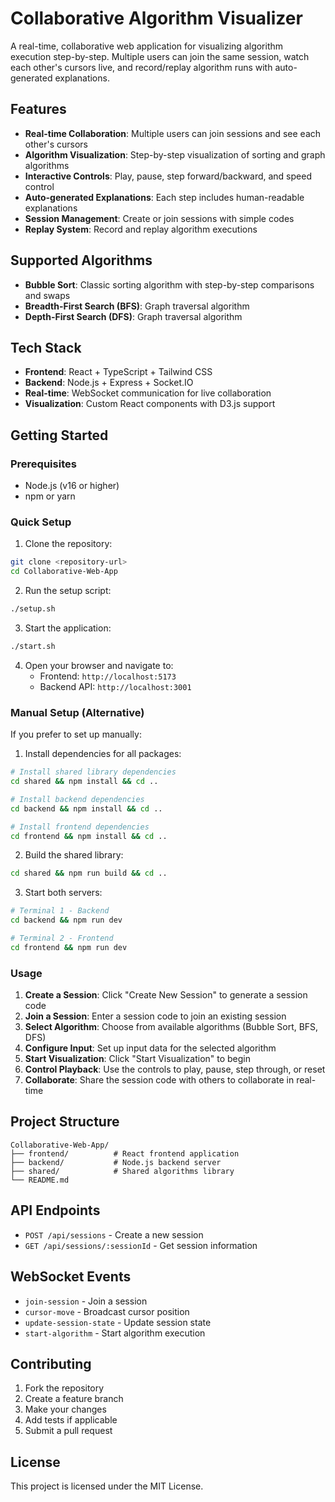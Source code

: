 # Collaborative Algorithm Visualizer

A real-time, collaborative web application for visualizing algorithm execution step-by-step. Multiple users can join the same session, watch each other's cursors live, and record/replay algorithm runs with auto-generated explanations.

## Features

- **Real-time Collaboration**: Multiple users can join sessions and see each other's cursors
- **Algorithm Visualization**: Step-by-step visualization of sorting and graph algorithms
- **Interactive Controls**: Play, pause, step forward/backward, and speed control
- **Auto-generated Explanations**: Each step includes human-readable explanations
- **Session Management**: Create or join sessions with simple codes
- **Replay System**: Record and replay algorithm executions

## Supported Algorithms

- **Bubble Sort**: Classic sorting algorithm with step-by-step comparisons and swaps
- **Breadth-First Search (BFS)**: Graph traversal algorithm
- **Depth-First Search (DFS)**: Graph traversal algorithm

## Tech Stack

- **Frontend**: React + TypeScript + Tailwind CSS
- **Backend**: Node.js + Express + Socket.IO
- **Real-time**: WebSocket communication for live collaboration
- **Visualization**: Custom React components with D3.js support

## Getting Started

### Prerequisites

- Node.js (v16 or higher)
- npm or yarn

### Quick Setup

1. Clone the repository:
```bash
git clone <repository-url>
cd Collaborative-Web-App
```

2. Run the setup script:
```bash
./setup.sh
```

3. Start the application:
```bash
./start.sh
```

4. Open your browser and navigate to:
   - Frontend: `http://localhost:5173`
   - Backend API: `http://localhost:3001`

### Manual Setup (Alternative)

If you prefer to set up manually:

1. Install dependencies for all packages:
```bash
# Install shared library dependencies
cd shared && npm install && cd ..

# Install backend dependencies  
cd backend && npm install && cd ..

# Install frontend dependencies
cd frontend && npm install && cd ..
```

2. Build the shared library:
```bash
cd shared && npm run build && cd ..
```

3. Start both servers:
```bash
# Terminal 1 - Backend
cd backend && npm run dev

# Terminal 2 - Frontend  
cd frontend && npm run dev
```

### Usage

1. **Create a Session**: Click "Create New Session" to generate a session code
2. **Join a Session**: Enter a session code to join an existing session
3. **Select Algorithm**: Choose from available algorithms (Bubble Sort, BFS, DFS)
4. **Configure Input**: Set up input data for the selected algorithm
5. **Start Visualization**: Click "Start Visualization" to begin
6. **Control Playback**: Use the controls to play, pause, step through, or reset
7. **Collaborate**: Share the session code with others to collaborate in real-time

## Project Structure

```
Collaborative-Web-App/
├── frontend/          # React frontend application
├── backend/           # Node.js backend server
├── shared/            # Shared algorithms library
└── README.md
```

## API Endpoints

- `POST /api/sessions` - Create a new session
- `GET /api/sessions/:sessionId` - Get session information

## WebSocket Events

- `join-session` - Join a session
- `cursor-move` - Broadcast cursor position
- `update-session-state` - Update session state
- `start-algorithm` - Start algorithm execution

## Contributing

1. Fork the repository
2. Create a feature branch
3. Make your changes
4. Add tests if applicable
5. Submit a pull request

## License

This project is licensed under the MIT License.

